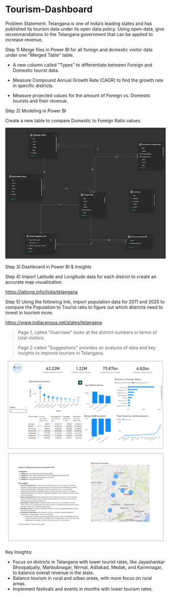 # Tourism-Dashboard 

Problem Statement: 
Telangana is one of India’s leading states and has published its tourism data under its open data policy. Using open-data, give recommendations to the Telangana government that can be applied to increase revenue. 

Step 1) 
Merge files in Power BI for all foreign and domestic visitor data under one "Merged Table" table.

- A new column called "Types" to differentiate between Foreign and Domestic tourist data. 

- Measure Compound Annual Growth Rate (CAGR) to find the growth rate in specific districts. 

- Measure projected values for the amount of Foreign vs. Domestic tourists and their revenue. 

Step 2)
Modeling in Power BI

Create a new table to compare Domestic to Foreign Ratio values. 

![Screen Shot 2025-03-04 at 8 09 38 PM](https://github.com/UserDna95/Tourism-Dashboard/blob/main/2025-03-04%20(9).png)

Step 3) 
Dashboard in Power BI & Insights

Step 4)
Import Latitude and Longitude data for each district to create an accurate map visualization.

https://latlong.info/india/telangana

Step 5)
Using the following link, import population data for 2011 and 2025 to compare the Population to Tourist ratio to figure out which districts need to invest in tourism more. 

https://www.indiacensus.net/states/telangana 

>Page 1, called "Overview" looks at the district numbers in terms of total visitors. 

>Page 2 called "Suggestions" provides an analysis of data and key insights to improve tourism in Telangana. 

![Screen Shot 2025-03-05 at 8 09 38 PM](https://github.com/UserDna95/Tourism-Dashboard/blob/main/2025-03-04%20(10).png)
![Screen Shot 2025-03-05 at 8 09 38 PM](https://github.com/UserDna95/Tourism-Dashboard/blob/main/2025-03-04%20(11).png)

Key Insights:
- Focus on districts in Telangana with lower tourist rates, like Jayashankar Bhoopalpally, Mahbubnagar, Nirmal, Adilabad,  Medak, and Karimnagar, to balance overall revenue in the state. 
- Balance tourism in rural and urban areas, with more focus on rural areas. 
- Implement festivals and events in months with lower tourism rates. 
